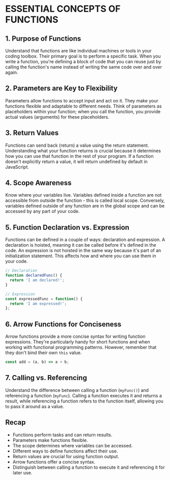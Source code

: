 # ESSENTIAL CONCEPTS OF FUNCTIONS

## 1. Purpose of Functions
Understand that functions are like individual machines or tools in your coding toolbox. Their primary goal is to perform a specific task. When you write a function, you're defining a block of code that you can reuse just by calling the function's name instead of writing the same code over and over again.

## 2. Parameters are Key to Flexibility
Parameters allow functions to accept input and act on it. They make your functions flexible and adaptable to different needs. Think of parameters as placeholders within your function; when you call the function, you provide actual values (arguments) for these placeholders.

## 3. Return Values
Functions can send back (return) a value using the return statement. Understanding what your function returns is crucial because it determines how you can use that function in the rest of your program. If a function doesn't explicitly return a value, it will return undefined by default in JavaScript.

## 4. Scope Awareness
Know where your variables live. Variables defined inside a function are not accessible from outside the function - this is called local scope. Conversely, variables defined outside of any function are in the global scope and can be accessed by any part of your code.

## 5. Function Declaration vs. Expression
Functions can be defined in a couple of ways: declaration and expression. A declaration is hoisted, meaning it can be called before it's defined in the code. An expression is not hoisted in the same way because it's part of an initialization statement. This affects how and where you can use them in your code.

```javascript
// Declaration
function declaredFunc() {
  return 'I am declared!';
}

// Expression
const expressedFunc = function() {
  return 'I am expressed!';
};
```

## 6. Arrow Functions for Conciseness
Arrow functions provide a more concise syntax for writing function expressions. They're particularly handy for short functions and when working with functional programming patterns. However, remember that they don't bind their own `this` value.

```javascript
const add = (a, b) => a + b;
```

## 7. Calling vs. Referencing
Understand the difference between calling a function (`myFunc()`) and referencing a function (`myFunc`). Calling a function executes it and returns a result, while referencing a function refers to the function itself, allowing you to pass it around as a value.

## Recap
- Functions perform tasks and can return results.
- Parameters make functions flexible.
- The scope determines where variables can be accessed.
- Different ways to define functions affect their use.
- Return values are crucial for using function output.
- Arrow functions offer a concise syntax.
- Distinguish between calling a function to execute it and referencing it for later use.
